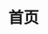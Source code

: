 ---
title: 首页
# https://vitepress.dev/reference/default-theme-home-page
layout: home

hero:
    name: 十亿伏特 Gigavolt
    text: 生存战争电路 MOD
    tagline: 这是一个为生存战争游戏带来十亿伏特电力系统的 mod，将原版的 16 个电压级别（0 ~ 1.5 V）扩展到 2<sup>32</sup> 个（0 ~ 2<sup>32</sup>-1 V）
    image1:
        src: /imgs/GigavoltPosterGirl.webp
        alt: 十亿伏特看板娘
    actions:
        -   theme: brand
            text: 📖 开始学习
            link: /zh/before_start
        -   theme: alt
            text: 例子
            link: /zh/examples
        -   theme: alt
            text: 下载
            link: /zh/download
        -   theme: alt
            text: English
            link: /en/

features:
    -   title: 📏 超宽位宽
        details: 32 位的位宽为信号传输带来 7 倍效率提升，数据存储能力提升 2,251,799,813,685,247 倍
    -   title: 🚀 无限可能
        details: 从转角穿线块到路选器，从加减乘除板到红白机模拟器……已累计添加上百个电路元件
    -   title: 📚 文档清晰
        details: 直观易学的文档，让您快速上手，MOD还自带调试功能助您更快解决问题
---